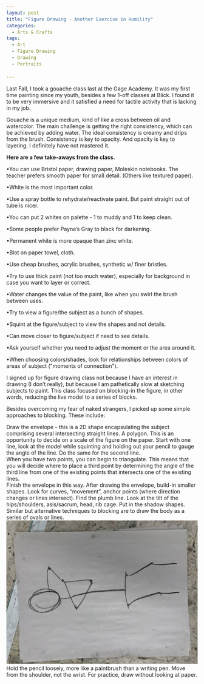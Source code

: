 ```yaml
---
layout: post
title: "Figure Drawing - Another Exercise in Humility"
categories:
  - Arts & Crafts
tags:
  - Art
  - Figure Drawing
  - Drawing
  - Portraits

---
```




Last Fall, I took a gouache class last at the Gage Academy.  It was my first time painting since my youth, besides a few 1-off classes at Blick.  I found it to be very immersive and it satisfied a need for tactile activity that is lacking in my job.  

Gouache is a unique medium, kind of like a cross between oil and watercolor.  The main challenge is getting the right consistency, which can be achieved by adding water. The ideal consistency is creamy and drips from the brush.  Consistency is key to opacity.  And opacity is key to layering.  I definitely have not mastered it.

**Here are a few take-aways from the class.**

•You can use Bristol paper, drawing paper, Moleskin notebooks.  The teacher prefers smooth paper for small detail. (Others like textured paper).

•White is the most important color.

•Use a spray bottle to rehydrate/reactivate paint.  But paint straight out of tube is nicer.

•You can put 2 whites on palette - 1 to muddy and 1 to keep clean.

•Some people prefer Payne’s Gray to black for darkening.

•Permanent white is more opaque than zinc white.

•Blot on paper towel, cloth.

•Use cheap brushes, acrylic brushes, synthetic w/ finer bristles.

•Try to use thick paint (not too much water), especially for background in case you want to layer or correct.

•Water changes the value of the paint, like when you swirl the brush between uses.

•Try to view a figure/the subject as a bunch of shapes.

•Squint at the figure/subject to view the shapes and not details.

•Can move closer to figure/subject if need to see details.

•Ask yourself whether you need to adjust the moment or the area around it.

•When choosing colors/shades, look for relationships between colors of areas of subject ("moments of connection").



I signed up for figure drawing class not because I have an interest in drawing (I don’t really), but because I am pathetically slow at sketching subjects to paint.  This class focused on blocking-in the figure, in other words, reducing the live model to a series of blocks.   

Besides overcoming my fear of naked strangers, I picked up some simple approaches to blocking.  These include:

Draw the envelope - this is a 2D shape encapsulating the subject comprising several intersecting straight lines.  A polygon.  This is an opportunity to decide on a scale of the figure on the paper.
Start with one line, look at the model while squinting and holding out your pencil to gauge the angle of the line.  Do the same for the second line.  
When you have two points, you can begin to triangulate.  This means that you will decide where to place a third point by determining the angle of the third line from one of the existing points that intersects one of the existing lines.  
Finish the envelope in this way.
After drawing the envelope, build-in smaller shapes.
Look for curves, “movement”, anchor points (where direction changes or lines intersect).
Find the plumb line.
Look at the tilt of the hips/shoulders, asis/sacrum, head, rib cage.
Put in the shadow shapes.
Similar but alternative techniques to blocking are to draw the body as a series of ovals or lines.  
![image](/assets/images/0018316E-9553-4373-BE9A-6820AD4818FE.jpeg)
Hold the pencil loosely, more like a paintbrush than a writing pen.
Move from the shoulder, not the wrist.
For practice, draw without looking at paper.



